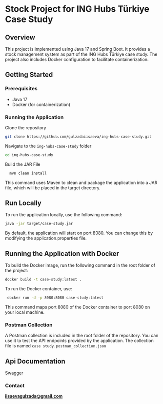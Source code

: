 # Stock Project for ING Hubs Türkiye Case Study

## Overview

This project is implemented using Java 17 and Spring Boot. It provides a stock management system as part of the ING Hubs Türkiye case study. The project also includes Docker configuration to facilitate containerization.

## Getting Started

### Prerequisites

- Java 17
- Docker (for containerization)

### Running the Application
Clone the repository

```bash
git clone https://github.com/gulzadaiisaeva/ing-hubs-case-study.git
```

Navigate to the `ing-hubs-case-study` folder
```bash
cd ing-hubs-case-study
```

Build the JAR File

 ```bash
   mvn clean install
```

This command uses Maven to clean and package the application into a JAR file, which will be placed in the target directory.

## Run Locally

To run the application locally, use the following command:
   ```bash
   java -jar target/case-study.jar
```

By default, the application will start on port 8080. You can change this by modifying the application.properties file.

## Running the Application with Docker

To build the Docker image, run the following command in the root folder of the project:

   ```bash
   docker build -t case-study:latest . 
   ```

To run the Docker container, use:
  ```bash
   docker run -d -p 8080:8080 case-study:latest
   ```

This command maps port 8080 of the Docker container to port 8080 on your local machine.

### Postman Collection

A Postman collection is included in the root folder of the repository. You can use it to test the API endpoints provided by the application. The collection file is named `case study.postman_collection.json`

## Api Documentation

[Swagger](http://localhost:8080/case-study/swagger-ui/index.html)

### Contact
**iisaevagulzada@gmail.com**
  